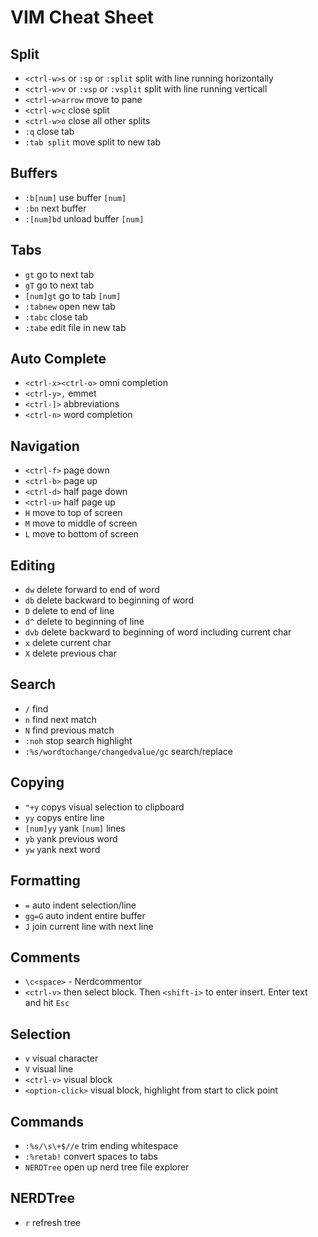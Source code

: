 # VIM Cheat Sheet

## Split

- `<ctrl-w>s` or `:sp` or `:split` split with line running horizontally
- `<ctrl-w>v` or `:vsp` or `:vsplit` split with line running verticall
- `<ctrl-w>arrow` move to pane
- `<ctrl-w>c` close split
- `<ctrl-w>o` close all other splits
- `:q` close tab
- `:tab split` move split to new tab

## Buffers

- `:b[num]` use buffer `[num]`
- `:bn` next buffer
- `:[num]bd` unload buffer `[num]`

## Tabs

- `gt` go to next tab
- `gT` go to next tab
- `[num]gt` go to tab `[num]`
- `:tabnew` open new tab
- `:tabc` close tab
- `:tabe` edit file in new tab

## Auto Complete

- `<ctrl-x><ctrl-o>` omni completion
- `<ctrl-y>,` emmet
- `<ctrl-]>` abbreviations
- `<ctrl-n>` word completion

## Navigation

- `<ctrl-f>` page down
- `<ctrl-b>` page up
- `<ctrl-d>` half page down
- `<ctrl-u>` half page up
- `H` move to top of screen
- `M` move to middle of screen
- `L` move to bottom of screen


## Editing

- `dw` delete forward to end of word
- `db` delete backward to beginning of word
- `D` delete to end of line
- `d^` delete to beginning of line
- `dvb` delete backward to beginning of word including current char
- `x` delete current char
- `X` delete previous char


## Search

- `/` find
- `n` find next match
- `N` find previous match
- `:noh` stop search highlight
- `:%s/wordtochange/changedvalue/gc` search/replace


## Copying

- `"+y` copys visual selection to clipboard
- `yy` copys entire line
- `[num]yy` yank `[num]` lines
- `yb` yank previous word
- `yw` yank next word

## Formatting

- `=` auto indent selection/line
- `gg=G` auto indent entire buffer
- `J` join current line with next line

## Comments

- `\c<space>` - Nerdcommentor
- `<ctrl-v>` then select block. Then `<shift-i>` to enter insert.  Enter text and hit `Esc`

## Selection

- `v` visual character
- `V` visual line
- `<ctrl-v>` visual block
- `<option-click>` visual block, highlight from start to click point

## Commands

- `:%s/\s\+$//e` trim ending whitespace
- `:%retab!` convert spaces to tabs
- `NERDTree` open up nerd tree file explorer

## NERDTree

- `r` refresh tree
